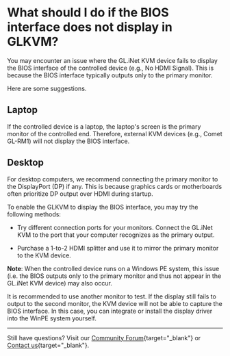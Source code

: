 # What should I do if the BIOS interface does not display in GLKVM?

You may encounter an issue where the GL.iNet KVM device fails to display the BIOS interface of the controlled device (e.g., No HDMI Signal). This is because the BIOS interface typically outputs only to the primary monitor.

Here are some suggestions.

## Laptop

If the controlled device is a laptop, the laptop's screen is the primary monitor of the controlled end. Therefore, external KVM devices (e.g., Comet GL-RM1) will not display the BIOS interface.

## Desktop

For desktop computers, we recommend connecting the primary monitor to the DisplayPort (DP) if any. This is because graphics cards or motherboards often prioritize DP output over HDMI during startup.

To enable the GLKVM to display the BIOS interface, you may try the following methods:
    
- Try different connection ports for your monitors. Connect the GL.iNet KVM to the port that your computer recognizes as the primary output.
    
- Purchase a 1-to-2 HDMI splitter and use it to mirror the primary monitor to the KVM device.

**Note**: When the controlled device runs on a Windows PE system, this issue (i.e. the BIOS outputs only to the primary monitor and thus not appear in the GL.iNet KVM device) may also occur. 

It is recommended to use another monitor to test. If the display still fails to output to the second monitor, the KVM device will not be able to capture the BIOS interface. In this case, you can integrate or install the display driver into the WinPE system yourself.

---

Still have questions? Visit our [Community Forum](https://forum.gl-inet.com){target="_blank"} or [Contact us](https://www.gl-inet.com/contacts/){target="_blank"}.